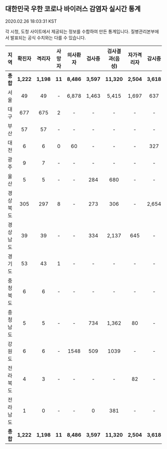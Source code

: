 
## 대한민국 우한 코로나 바이러스 감염자 실시간 통계
2020.02.26 18:03:31 KST

각 시청, 도청 사이트에서 제공되는 정보를 수합하여 만든 통계입니다.
질병관리본부에서 발표되는 공식 수치와는 다를 수 있습니다.


        
|  지역  | 확진자 |  격리자  |  사망자  |  의사환자  |  검사중  |  검사결과(음성)  |  자가격리자  |  감시중  |  감시해제  |  완치  |
|:------:|:------:|:--------:|:--------:|:----------:|:--------:|:----------------:|:------------:|:--------:|:----------:|:--:|
|**총합**|**1,222**|**1,198**|**11**|**8,486**|**3,597**|**11,320**|**2,504**|**3,618**|**2,259**|**13**|
|서울|49|49|-|6,878|1,463|5,415|1,697|637|1,060|-|
|대구|677|675|2|-|-|-|-|-|-|-|
|부산|57|57|-|-|-|-|-|-|-|-|
|대전|6|6|0|60|-|-|-|327|1165|-|
|광주|9|7|-|-|-|-|-|-|-|2|
|울산|5|5|-|-|284|680|-|-|-|-|
|경상북도|305|297|8|-|273|306|-|2,654|22|-|
|경상남도|39|39|-|-|334|2,137|645|-|-|-|
|경기도|53|43|1|-|-|-|-|-|-|9|
|충청북도|6|6|-|-|-|-|-|-|-|-|
|충청남도|5|5|-|-|734|1,362|80|-|-|-|
|강원도|6|6|-|1548|509|1039|-|-|-|-|
|전라북도|4|3|-|-|-|-|82|-|11|1|
|전라남도|1|0|-|-|0|381|-|-|1|1|
|**총합**|**1,222**|**1,198**|**11**|**8,486**|**3,597**|**11,320**|**2,504**|**3,618**|**2,259**|**13**|

        
